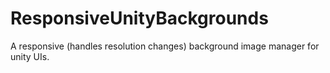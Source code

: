 # ResponsiveUnityBackgrounds
A responsive (handles resolution changes) background image manager for unity UIs.
